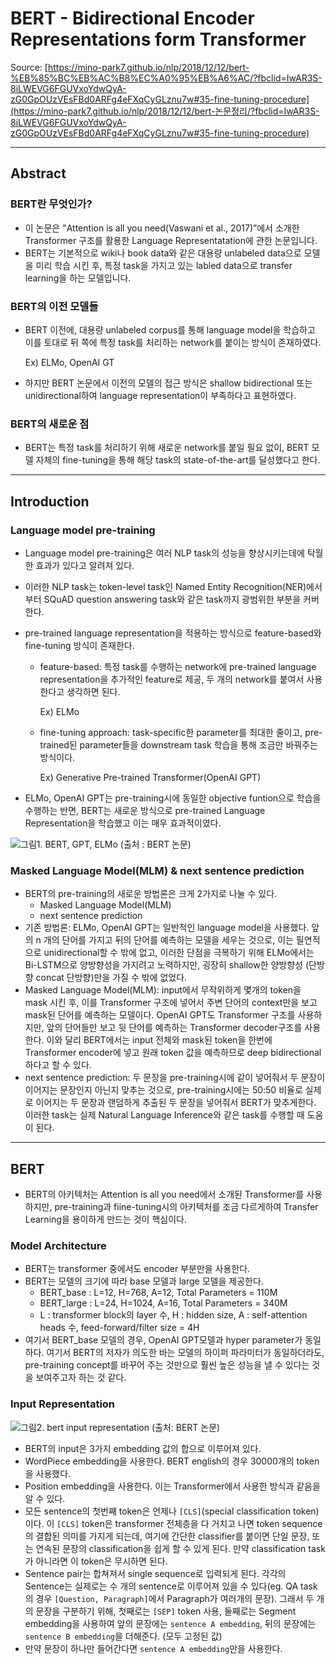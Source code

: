 # BERT - Bidirectional Encoder Representations form Transformer

Source: [https://mino-park7.github.io/nlp/2018/12/12/bert-%EB%85%BC%EB%AC%B8%EC%A0%95%EB%A6%AC/?fbclid=IwAR3S-8iLWEVG6FGUVxoYdwQyA-zG0GpOUzVEsFBd0ARFg4eFXqCyGLznu7w#35-fine-tuning-procedure](https://mino-park7.github.io/nlp/2018/12/12/bert-논문정리/?fbclid=IwAR3S-8iLWEVG6FGUVxoYdwQyA-zG0GpOUzVEsFBd0ARFg4eFXqCyGLznu7w#35-fine-tuning-procedure)

---

## Abstract

### BERT란 무엇인가?

- 이 논문은 "Attention is all you need(Vaswani et al., 2017)”에서 소개한 Transformer 구조를 활용한 Language Representatation에 관한 논문입니다.
- BERT는 기본적으로 wiki나 book data와 같은 대용량 unlabeled data으로 모델을 미리 학습 시킨 후, 특정 task을 가지고 있는 labled data으로 transfer learning을 하는 모델입니다.

### BERT의 이전 모델들

- BERT 이전에, 대용량 unlabeled corpus를 통해 language model을 학습하고 이를 토대로 뒤 쪽에 특정 task를 처리하는 network를 붙이는 방식이 존재하였다.

  Ex) ELMo, OpenAI GT

- 하지만 BERT 논문에서 이전의 모델의 접근 방식은 shallow bidirectional 또는 unidirectional하여 language representation이 부족하다고 표현하였다.

### BERT의 새로운 점

- BERT는 특정 task를 처리하기 위해 새로운 network를 붙일 필요 없이, BERT 모델 자체의 fine-tuning을 통해 해당 task의 state-of-the-art를 달성했다고 한다.

---

## Introduction

### Language model pre-training

- Language model pre-training은 여러 NLP task의 성능을 향상시키는데에 탁월한 효과가 있다고 알려져 있다.

- 이러한 NLP task는 token-level task인 Named Entity Recognition(NER)에서부터 SQuAD question answering task와 같은 task까지 광범위한 부분을 커버한다.

- pre-trained language representation을 적용하는 방식으로 feature-based와 fine-tuning 방식이 존재한다.

  - feature-based: 특정 task를 수행하는 network에 pre-trained language representation을 추가적인 feature로 제공, 두 개의 network를 붙여서 사용한다고 생각하면 된다.

    Ex) ELMo

  - fine-tuning approach: task-specific한 parameter를 최대한 줄이고, pre-trained된 parameter들을 downstream task 학습을 통해 조금만 바꿔주는 방식이다.

    Ex) Generative Pre-trained Transformer(OpenAI GPT)

- ELMo, OpenAI GPT는 pre-training시에 동일한 objective funtion으로 학습을 수행하는 반면, BERT는 새로운 방식으로 pre-trained Language Representation을 학습했고 이는 매우 효과적이였다.

![그림1. BERT, GPT, ELMo (출처 : BERT 논문)](https://mino-park7.github.io/images/2018/12/%EA%B7%B8%EB%A6%BC1-bert-openai-gpt-elmo-%EC%B6%9C%EC%B2%98-bert%EB%85%BC%EB%AC%B8.png)

### Masked Language Model(MLM) & next sentence prediction

- BERT의 pre-training의 새로운 방법론은 크게 2가지로 나눌 수 있다.
  - Masked Language Model(MLM)
  - next sentence prediction
- 기존 방법론: ELMo, OpenAI GPT는 일반적인 language model을 사용했다. 앞의 n 개의 단어를 가지고 뒤의 단어를 예측하는 모델을 세우는 것으로, 이는 필연적으로 unidirectional할 수 밖에 없고, 이러한 단점을 극복하기 위해 ELMo에서는 Bi-LSTM으로 양방향성을 가지려고 노력하지만, 굉장히 shallow한 양방향성 (단방향 concat 단방향)만을 가질 수 밖에 없었다.
- Masked Language Model(MLM): input에서 무작위하게 몇개의 token을 mask 시킨 후, 이를 Transformer 구조에 넣어서 주변 단어의 context만을 보고 mask된 단어를 예측하는 모델이다. OpenAI GPT도 Transformer 구조를 사용하지만, 앞의 단어들만 보고 뒷 단어를 예측하는 Transformer decoder구조를 사용한다. 이와 달리 BERT에서는 input 전체와 mask된 token을 한번에 Transformer encoder에 넣고 원래 token 값을 예측하므로 deep bidirectional 하다고 할 수 있다.
- next sentence prediction: 두 문장을 pre-training시에 같이 넣어줘서 두 문장이 이어지는 문장인지 아닌지 맞추는 것으로, pre-training시에는 50:50 비율로 실제로 이어지는 두 문장과 랜덤하게 추출된 두 문장을 넣어줘서 BERT가 맞추게한다. 이러한 task는 실제 Natural Language Inference와 같은 task를 수행할 때 도움이 된다.

---

## BERT

- BERT의 아키텍처는 Attention is all you need에서 소개된 Transformer를 사용하지만, pre-training과 fiine-tuning시의 아키텍처를 조금 다르게하여 Transfer Learning을 용이하게 만드는 것이 핵심이다.

### Model Architecture

- BERT는 transformer 중에서도 encoder 부분만을 사용한다.
- BERT는 모델의 크기에 따라 base 모델과 large 모델을 제공한다.
  - BERT_base : L=12, H=768, A=12, Total Parameters = 110M
  - BERT_large : L=24, H=1024, A=16, Total Parameters = 340M
  - L : transformer block의 layer 수, H : hidden size, A : self-attention heads 수, feed-forward/filter size = 4H
- 여기서 BERT_base 모델의 경우, OpenAI GPT모델과 hyper parameter가 동일하다. 여기서 BERT의 저자가 의도한 바는 모델의 하이퍼 파라미터가 동일하더라도, pre-training concept를 바꾸어 주는 것만으로 훨씬 높은 성능을 낼 수 있다는 것을 보여주고자 하는 것 같다.

### Input Representation

![그림2. bert input representation (출처: BERT 논문)](https://mino-park7.github.io/images/2019/02/bert-input-representation.png)

- BERT의 input은 3가지 embedding 값의 합으로 이루어져 있다.
- WordPiece embedding을 사용한다. BERT english의 경우 30000개의 token을 사용했다.
- Position embedding을 사용한다. 이는 Transformer에서 사용한 방식과 같음을 알 수 있다.
- 모든 sentence의 첫번째 token은 언제나 `[CLS]`(special classification token) 이다. 이 `[CLS]` token은 transformer 전체층을 다 거치고 나면 token sequence의 결합된 의미를 가지게 되는데, 여기에 간단한 classifier를 붙이면 단일 문장, 또는 연속된 문장의 classification을 쉽게 할 수 있게 된다. 만약 classification task가 아니라면 이 token은 무시하면 된다.
- Sentence pair는 합쳐져서 single sequence로 입력되게 된다. 각각의 Sentence는 실제로는 수 개의 sentence로 이루어져 있을 수 있다(eg. QA task의 경우 `[Question, Paragraph]`에서 Paragraph가 여러개의 문장). 그래서 두 개의 문장을 구분하기 위해, 첫째로는 `[SEP]` token 사용, 둘째로는 Segment embedding을 사용하여 앞의 문장에는 `sentence A embedding`, 뒤의 문장에는 `sentence B embedding`을 더해준다. (모두 고정된 값)
- 만약 문장이 하나만 들어간다면 `sentence A embedding`만을 사용한다.


